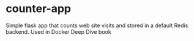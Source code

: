 # counter-app
Simple flask app that counts web site visits and stored in a default Redis backend. Used in Docker Deep Dive book



